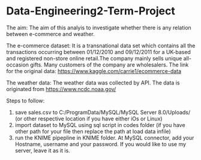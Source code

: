 # Data-Engineering2-Term-Project

The aim:
The aim of this analyis to investigate whether there is any relation between e-commerce and weather.

The e-commerce dataset:
It is a transnational data set which contains all the transactions occurring between 01/12/2010 and 09/12/2011 for a UK-based and registered non-store online retail.The company mainly sells unique all-occasion gifts. Many customers of the company are wholesalers. The link for the original data: https://www.kaggle.com/carrie1/ecommerce-data

The weather data:
The weather data was collected by API. The data is originated from https://www.ncdc.noaa.gov/

Steps to follow:
1. save sales.csv to C:/ProgramData/MySQL/MySQL Server 8.0/Uploads/ (or other respective location if you have either iOs or Linux)
2. import dataset to MySQL using sql script in codes folder (if you have other path for your file then replace the path at load data infile)
3. run the KNIME pipepline in KNIME folder. At MySQL connector, add your Hostname, username and your password. If you would like to use my server, leave it as it is.

